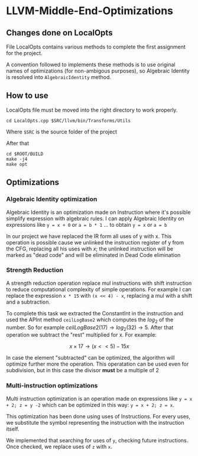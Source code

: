 # LLVM-Middle-End-Optimizations

## Changes done on LocalOpts

File LocalOpts contains various methods to complete the first assignment for the project.

A convention followed to implements these methods is to use original names of optimizations (for non-ambigous purposes), so Algebraic Identity is resolved into `AlgebraicIdentity` method.

## How to use

LocalOpts file must be moved into the right directory to work properly. 

```
cd LocalOpts.cpp $SRC/llvm/bin/Transforms/Utils
```
Where `$SRC` is the source folder of the project

After that 

```
cd $ROOT/BUILD
make -j4
make opt
```

## Optimizations

### Algebraic Identity optimization 
Algebraic Identity is an optimization made on Instruction where it's possible simplify expression with algebraic rules. I can apply Algebraic Identity on expressions like `y = x + 0` or `a = b * 1` ... to obtain `y = x` or `a = b`

In our project we have replaced the IR form all uses of y with x. This operation is possible cause we unlinked the instruction register of y from the CFG, replacing all his uses with *x*; the unlinked instruction will be marked as "dead code" and will be eliminated in Dead Code elimination

### Strength Reduction

A strength reduction operation replace mul instructions with shift instruction to reduce computational complexity of simple operations. For example I can replace the expression `x * 15` with `(x << 4) - x`, replacing a mul with a shift and a subtraction.  

To complete this task we extracted the ConstantInt in the instruction and used the APInt method `ceilLogBase2` which computes the $log_2$ of the number. So for example $ceilLogBase2(17) \rightarrow log_2(32) \rightarrow 5$. After that operation we subtract the "rest" multiplied for x. For example: 

$$x \times 17 \rightarrow (x << 5) - 15x$$

In case the element "subtracted" can be optimized, the algorithm will optimize further more the operation. This operatation can be used even for subdivision, but in this case the divisor **must** be a multiple of 2

### Multi-instruction optimizations

Multi instruction optimization is an operation made on expressions like `y = x + 2; z = y -2` which can be optimized in this way: `y = x + 2; z = x`. 

This optimization has been done using uses of Instructions. For every uses, we substitute the symbol representing the instruction with the instruction itself. 

We implemented that searching for uses of `y`, checking future instructions. Once checked, we replace uses of `z` with `x`.
